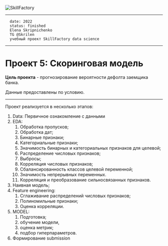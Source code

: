 ![SkillFactory](https://storage.googleapis.com/kaggle-competitions/kaggle/21387/logos/thumb76_76.png?t=2020-06-16-17-55-26)
_____________________________________

      date: 2022
      status: finished 
      Elena Skripnichenko
      TG @Skrilen
      учебный проект SkillFactory data science
__________
# Проект 5: Скоринговая модель 
**Цель проекта** - прогнозирование вероятности дефолта заемщика банка.

Данные предоставлены по условию.

________

Проект реализуется в несколько этапов: 
1. Data: Первичное ознакомление с данными 
2. EDA: 
   1. Обработка пропусков;
   2. Обработка дат;
   3. Бинарные признаки;
   4. Категориальные признаки;
   5. Значимость бинарных и категориальных признаков для целевой;
   6. Распределение числовых признаков;
   7. Выбросы;
   8. Корреляция числовых признаков;
   9. Сбалансированность классов целевой переменной;
   10. Значимость непрерывных переменных.
   11. Корреляция и преобразование сильносвязанных признаков.
3. Наивная модель; 
4. Feature engineering: 
   1. Сглаживание распределений числовых признаков;
   2. Полиномильные признаки;
   3. Оценка корреляции.
5. MODEL:  
   1. Подготовка; 
   2. обучение модели,  
   2. оценка метрик;
   3. подбор гиперпараметров.
6. Формирование submission

